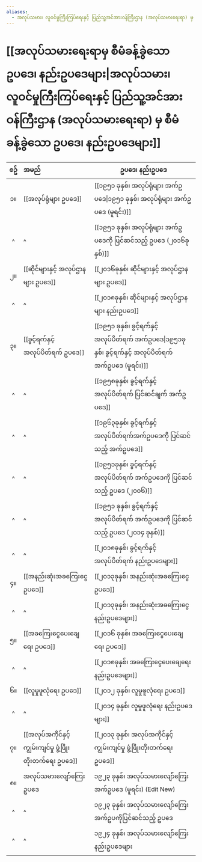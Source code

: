 ```yaml
---
aliases:
  - အလုပ်သမား၊ လူဝင်မှုကြီးကြပ်ရေးနှင့် ပြည်သူ့အင်အားဝန်ကြီးဌာန (အလုပ်သမားရေးရာ) မှ စီမံခန့်ခွဲသော ဥပဒေ၊ နည်းဥပ‌‌ဒေများ
---
```

# [[အလုပ်သမားရေးရာမှ စီမံခန့်ခွဲသော ဥပဒေ၊ နည်းဥပ‌‌ဒေများ|အလုပ်သမား၊ လူဝင်မှုကြီးကြပ်ရေးနှင့် ပြည်သူ့အင်အားဝန်ကြီးဌာန (အလုပ်သမားရေးရာ) မှ စီမံခန့်ခွဲသော ဥပဒေ၊ နည်းဥပ‌‌ဒေများ]]

| စဥ် | အမည်                                                        | ဥပ‌ဒေ၊ နည်းဥပ‌ဒေ                                                                                             |
| :-: | :---------------------------------------------------------- | ------------------------------------------------------------------------------------------------------------ |
| ၁။  | [[အလုပ်ရုံများ ဥပ‌ဒေ]]                                      | [[၁၉၅၁ ခုနှစ်၊ အလုပ်ရုံများ အက်ဥပ‌ဒေ\|၁၉၅၁ ခုနှစ်၊ အလုပ်ရုံများ အက်ဥပ‌ဒေ (မူရင်း)]]                          |
|  ^  | ^                                                           | [[၁၉၅၁ ခုနှစ်၊ အလုပ်ရုံများ အက်ဥပ‌ဒေကို ပြင်ဆင်သည့် ဥပဒေ (၂၀၁၆ခုနှစ်)]]                                      |
| ၂။  | [[ဆိုင်များနှင့် အလုပ်ဌာနများ ဥပ‌ဒေ]]                       | [[၂၀၁၆ခုနှစ်၊ ဆိုင်များနှင့် အလုပ်ဌာနများ ဥပ‌ဒေ]]                                                            |
|  ^  | ^                                                           | [[၂၀၁၈ခုနှစ်၊ ဆိုင်များနှင့် အလုပ်ဌာနများ နည်းဥပ‌ဒေ]]                                                        |
| ၃။  | [[ခွင့်ရက်နှင့် အလုပ်ပိတ်ရက် ဥပဒေ]]                         | [[၁၉၅၁ ခုနှစ်၊ ခွင့်ရက်နှင့် အလုပ်ပိတ်ရက် အက်ဥပဒေ\|၁၉၅၁ခုနှစ်၊ ခွင့်ရက်နှင့် အလုပ်ပိတ်ရက် အက်ဥပဒေ (မူရင်း)]] |
|  ^  | ^                                                           | [[၁၉၅၈ခုနှစ်၊ ခွင့်ရက်နှင့် အလုပ်ပိတ်ရက် ပြင်ဆင်ချက် အက်ဥပ‌‌‌ဒေ]]                                            |
|  ^  | ^                                                           | [[၁၉၆၃ခုနှစ်၊ ခွင့်ရက်နှင့် အလုပ်ပိတ်ရက်အက်ဥပ‌‌‌ဒေကို ပြင်ဆင်သည့် အက်ဥပ‌‌‌ဒေ]]                               |
|  ^  | ^                                                           | [[၁၉၅၁ခုနှစ်၊ ခွင့်ရက်နှင့် အလုပ်ပိတ်ရက် အက်ဥပဒေကို ပြင်ဆင်သည့် ဥပ‌‌‌ဒေ (၂၀၀၆)]]                             |
|  ^  | ^                                                           | [[၁၉၅၁ ခုနှစ်၊ ခွင့်ရက်နှင့် အလုပ်ပိတ်ရက် အက်ဥပဒေကို ပြင်ဆင်သည့် ဥပ‌‌‌ဒေ (၂၀၁၄ ခုနှစ်)]]                     |
|  ^  | ^                                                           | [[၂၀၁၈ခုနှစ်၊ ခွင့်ရက်နှင့်အလုပ်ပိတ်ရက် နည်းဥပဒေများ]]                                                       |
| ၄။  | [[အနည်းဆုံးအခကြေးငွေ ဥပဒေ]]                                 | [[၂၀၁၃ခုနှစ်၊ အနည်းဆုံးအခကြေးငွေ ဥပဒေ]]                                                                      |
|  ^  | ^                                                           | [[၂၀၁၃ခုနှစ်၊ အနည်းဆုံးအခကြေးငွေ နည်းဥပဒေများ]]                                                              |
| ၅။  | [[အခကြေးငွေပေးချေရေး ဥပဒေ]]                                 | [[၂၀၁၆ ခုနှစ်၊ အခကြေးငွေပေးချေရေး ဥပဒေ]]                                                                     |
|  ^  | ^                                                           | [[၂၀၁၈ခုနှစ်၊ အခကြေးငွေပေးချေရေး နည်းဥပဒေများ]]                                                              |
| ၆။  | [[လူမှုဖူလုံရေး ဥပဒေ]]                                      | [[၂၀၁၂ ခုနှစ်၊ လူမှုဖူလုံရေး ဥပဒေ]]                                                                          |
|  ^  | ^                                                           | [[၂၀၁၄ ခုနှစ်၊ လူမှုဖူလုံရေး နည်းဥပဒေများ]]                                                                  |
| ၇။  | [[အလုပ်အကိုင်နှင့် ကျွမ်းကျင်မှု ဖွံ့ဖြိုးတိုးတက်ရေး ဥပဒေ]] | [[၂၀၁၃ ခုနှစ်၊ အလုပ်အကိုင်နှင့် ကျွမ်းကျင်မှု ဖွံ့ဖြိုးတိုးတက်ရေး ဥပဒေ]]                                     |
| ၈။  | အလုပ်သမားလျော််ကြေး ဥပ‌ဒေ                                   | ၁၉၂၃ ခုနှစ်၊ အလုပ်သမားလျော််ကြေး အက်ဥပဒေ (မူရင်း) (Edit New)                                                 |
|  ^  | ^                                                           | ၁၉၂၃ ခုနှစ်၊ အလုပ်သမားလျော််ကြေး အက်ဥပကိုပြင်ဆင်သည့် ဥပဒေ                                                    |
|  ^  | ^                                                           | ၁၉၂၄ ခုနှစ်၊ အလုပ်သမားလျော််ကြေး နည်းဥပဒေများ                                                                |
